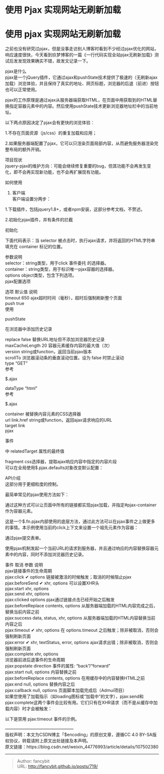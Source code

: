 # 使用 Pjax 实现网站无刷新加载

<div class="header"><h1 class="single-title animate__animated animate__pulse animate__faster">使用 pjax 实现网站无刷新加载</h1></div>

<div class="content" id="content"><p>之前也没有研究过pjax，但是没事走访别人博客时看到不少经过pjax优化的网站，响应速度很快，今天看到玖梦博客的一篇《一行代码实现全站pjax无刷新加载》测试后发发现效果确实不错，故发文记录一下。</p><p>pjax是什么<br> pjax是一个jQuery插件，它通过ajax和pushState技术提供了极速的（无刷新ajax加载）浏览体验，并且保持了真实的地址、网页标题，浏览器的后退（前进）按钮也可以正常使用。</p><p>pjax的工作原理是通过ajax从服务器端获取HTML，在页面中用获取到的HTML替换指定容器元素中的内容。然后使用pushState技术更新浏览器地址栏中的当前地址。</p><p>以下两点原因决定了pjax会有更快的浏览体验：</p><p>1.不存在页面资源（js/css）的重复加载和应用；</p><p>2.如果服务器端配置了pjax，它可以只渲染页面局部内容，从而避免服务器渲染完整布局的额外开销。</p><p>项目现状<br> jquery-pjax的维护方向：可能会继续修复重要的bug，但其功能不会再发生变化，即不会再实现新功能，也不会再扩展现有功能。</p><p>如何使用</p><ol><li>客户端<br> 客户端设置分两步：</li></ol><p>1.下载插件，包括jquery1.8+，或者npm安装，这部分参考文档，不赘述。</p><p>2.初始化pjax插件，并有条件的拦截</p><p>初始化</p><!-- raw HTML omitted --><p>下面代码表示：当 selector 被点击时，执行ajax请求，并将返回的HTML字符串填充在 container 标记的位置。</p><p>参数说明<br> selector：string类型，用于click 事件委托 的选择器。<br> container：string类型，用于标识唯一pjax容器的选择器。<br> options object类型，包含下列选项。<br> pjax配置选项</p><!-- raw HTML omitted --><p>选项 默认值 说明<br> timeout 650 ajax超时时间（毫秒），超时后强制刷新整个页面<br> push true<br> 使用</p><p>pushState</p><p>在浏览器中添加历史记录</p><p>replace false 替换URL地址但不添加浏览器历史记录<br> maxCacheLength 20 容器元素缓存内容的最大值（次）<br> version string或function，返回当前pjax版本<br> scrollTo 浏览器滚动条的垂直滚动位置。设为 false 时禁止滚动<br> type “GET”<br> 参考</p><p>$.ajax</p><p>dataType “html”<br> 参考</p><p>$.ajax</p><p>container 被替换内容元素的CSS选择器<br> url link.href string或function，返回ajax请求响应的URL<br> target link<br> pjax</p><p>事件</p><p>中 relatedTarget 属性的最终值</p><p>fragment css选择器，提取ajax响应内容中指定的内容片段<br> 可以在全局使用$.pjax.defaults对象改变默认配置：</p><!-- raw HTML omitted --><!-- raw HTML omitted --><p>API介绍<br> 这部分用于更细粒度的控制。</p><p>最简单常见的pjax使用方法如下：</p><!-- raw HTML omitted --><p>通过这种方式可以让页面中所有的链接都实现pjax加载，并指定#pjax-container作为容器元素。</p><!-- raw HTML omitted --><!-- raw HTML omitted --><p>这是一个$.fn.pjax内部使用的底层方法，通过此方法可以在pjax事件之上做更多的事情。本示例使用当前的click上下文来设置一个祖先元素作为容器：</p><p>通过pjax提交表单。</p><!-- raw HTML omitted --><!-- raw HTML omitted --><p>使用pjax机制发起一个当前URL的请求到服务器，并且通过响应的内容替换容器元素中的内容，同时不添加浏览器历史记录。</p><!-- raw HTML omitted --><!-- raw HTML omitted --><p>事件 取消 参数 说明<br> pjax链接事件的生命周期<br> pjax:click ✔︎ options 链接被激活的时候触发；取消的时候阻止pjax<br> pjax:beforeSend ✔︎ xhr, options 可以设置XHR头<br> pjax:start xhr, options<br> pjax:send xhr, options<br> pjax:clicked options pjax通过链接点击已经开始之后触发<br> pjax:beforeReplace contents, options 从服务器端加载的HTML内容完成之后，替换当前内容之前<br> pjax:success data, status, xhr, options 从服务器端加载的HTML内容替换当前内容之后<br> pjax:timeout ✔︎ xhr, options 在 options.timeout 之后触发；除非被取消，否则会强制刷新页面<br> pjax:error ✔︎ xhr, textStatus, error, options ajax请求出错；除非被取消，否则会强制刷新页面<br> pjax:complete xhr, options<br> 浏览器前进后退事件的生命周期<br> pjax:popstate direction 事件的属性: “back”/“forward”<br> pjax:start null, options 内容替换之前<br> pjax:beforeReplace contents, options 在用缓存中的内容替换HTML之前<br> pjax:end null, options 替换内容之后<br> pjax:callback null, options 页面脚本加载完成后（Admui项目）<br> 如果您使用了加载指示（如loading图标或“加载中”的文字），pjax:send和pjax:complete这两个事件会比较有用。它们只有在XHR请求（而不是从缓存中加载内容）时才会被触发：</p><p>以下是禁用 pjax:timeout 事件的示例。</p><!-- raw HTML omitted --><!-- raw HTML omitted --><p>————————————————<br> 版权声明：本文为CSDN博主「$encoding」的原创文章，遵循CC 4.0 BY-SA版权协议，转载请附上原文出处链接及本声明。<br> 原文链接：https://blog.csdn.net/weixin_44776993/article/details/107502380</p><!-- raw HTML omitted --><!-- raw HTML omitted --><blockquote></blockquote></div>



---

> Author: fancybit  
> URL: http://fancybit.github.io/posts/719/  

